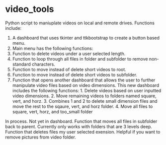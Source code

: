# video_tools

Python script to maniuplate videos on local and remote drives.  Functions include:

1. A dashboard that uses tkinter and ttkbootstrap to create a button based menu.
2. Main menu has the following functions:
  1. Function to delete videos under a user selected length.
  2. Function to loop through all files in folder and subfolder to remove non-standard characters.
  3. Function to move instead of delete short videos to root.
  4. Function to move instead of delete short videos to subfolder.
  5. Function that opens another dashboard that allows the user to further manipulate video files based on video dimensions.  This new dashboard includes the following functions:
    1. Delete videos based on user inputted video dimensions.
    2. Move remaining videos to folders named square, vert, and horz.
    3. Combines 1 and 2 to delete small dimension files and move the rest to the sqaure, vert, and horz folder.
    4. Move all files to square, vert, horz, and too_small folder

In process.  Not yet in dashboard.
Function that moves all files in subfolder back to parent.  Currently only works with folders that are 3 levels deep.
Function that deletes files my user selected exension.  Helpful if you want to remove pictures from video folder.
